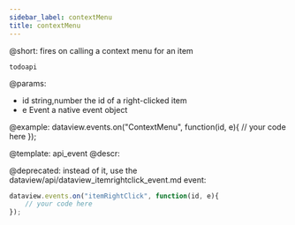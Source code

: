 ```yaml
---
sidebar_label: contextMenu
title: contextMenu
---          
```


@short: fires on calling a context menu for an item

```todoapi ```

@params:
- id 	string,number 		the id of a right-clicked item
- e 	Event 				a native event object


@example:
dataview.events.on("ContextMenu", function(id, e){
    // your code here
});


@template: api_event
@descr:





@deprecated: instead of it, use the dataview/api/dataview_itemrightclick_event.md event:

~~~js
dataview.events.on("itemRightClick", function(id, e){
    // your code here
});
~~~